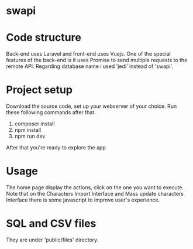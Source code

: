 # swapi

# Code structure
  Back-end uses Laravel and front-end uses Vuejs. One of the special features of the back-end is it uses Promise to send multiple requests to the remote API.
  Regarding database name i used 'jedi' instead of 'swapi'.
  
# Project  setup
Download the source code, set up your webserver of your choice. Run these following commands after that.
1. composer install
2. npm install
3. npm run dev

After that you're ready to explore the app

# Usage

The home page display the actions, click on the one you want to execute. Note that on the Characters Import Interface and Mass update characters Interface there is some javascript to improve user's experience.

# SQL and CSV files

They are under 'public/files' directory.



